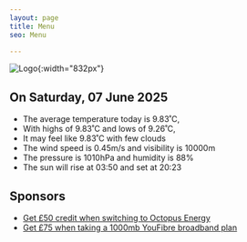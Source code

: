 ```yaml
---
layout: page
title: Menu
seo: Menu

---
```


![Logo](/images/logo.jpg){:width="832px"}

<!-- weather_marker starts -->
## On Saturday, 07 June 2025

- The average temperature today is 9.83˚C,
- With highs of 9.83˚C and lows of 9.26˚C,
- It may feel like 9.83˚C with few clouds
- The wind speed is 0.45m/s and visibility is 10000m
- The pressure is 1010hPa and humidity is 88%
- The sun will rise at 03:50 and set at 20:23

<!-- weather_marker ends -->

## Sponsors

- [Get £50 credit when switching to Octopus Energy](https://bit.ly/3oD1nnS)
- [Get £75 when taking a 1000mb YouFibre broadband plan](https://aklam.io/91zWhU?)
